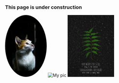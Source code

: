 ### This page is under construction

<img alt="My pic" style="box-shadow: 2px,2px; border-radius: 50%;" height="205px" src="20180530_224921-01.jpeg">
<img alt="My pic" style="box-shadow: 2px,2px;" height="205px" src="20180611_151118-01.jpeg">
<img alt="My pic" style="box-shadow: 2px,2px;" height="205px" src="20190815_125521-01.jpeg">
